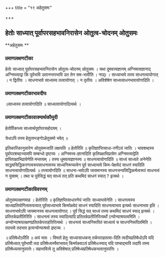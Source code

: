 +++
title = "१९ अहेतुसमः"

+++


## हेतोः साध्यात् पूर्वापरसहभावनिरासेन ओतुत्व-चोदनम् ओतुसमः

**अहेतुसमः **

### **प्रमाणलक्षणटीका**

हेतोः साध्यात् पूर्वापरसहभावनिरासेन ओतुत्व-चोदनम् ओतुसमः । यथा दूमवत्त्वज्ञानम् अग्निमत्वज्ञानाद् अग्निमत्वाद्वा किं पूर्वभावि उतानन्तरभावि उत तेन सम-भावीति । नाद्यः । साध्याभावे तस्य साधनत्वायोगात् । न द्वितीयः । साधनाभावे साध्यस्य तत्वायोगात् । न तृतीयः । अविशेषेण साध्यसाधनभावायोगादिति ।

### **प्रमाणलक्षणटीकाभावदीपः**

॥साध्यस्य तत्वायोगादिति ॥ साध्यत्वायोगादित्यर्थः ।

### **प्रमाणलक्षणटीकावाक्यार्थकौमुदी**

हेतोर्विकप्ल्य साध्यार्थपूर्वापरसहोदयम् ।

त्रेधाऽपि तस्य हेतुत्वभङ्गोऽहेतुसमो भवेत् ॥

इतिकारिकानुसारेण ओतुसमजातिं लक्षयति ॥ हेतोरिति ॥ कृतिज्ञाप्तिसाधा-रणीऽयं जातिः । भावशब्दस्य पूर्वापरशब्दाभ्यामपि सम्बन्धो द्रष्टव्यः । अग्निमत्त्व-ज्ञानादिति कृतिपक्षाभिप्रायेण अग्निमत्त्वाद्वेति ज्ञप्तिपक्षाभिप्रायेणेति मन्तव्यम् । तस्य धूमवत्वज्ञानस्य ॥ साधनत्वायोगादिति ॥ साध्यं साध्यते अनेनेति साद्ध्यसिद्धिकरणत्वरूपसाधनत्वस्य साध्यनिरूप्यत्वेन पूर्व साध्याभावे किम-पेक्षयेदं साधनं स्यादिति साधनत्वायोगादित्यर्थः ॥ तत्त्वायोगदिति ॥ साधना-भावेऽपि जायमानस्य साधनजन्यसिद्धिकर्मत्वरूपं साधनत्वं न युक्तम् । तथा च पूर्वसिद्धं यत् साध्यं तत् प्रति कथमिदं साधनं स्यात् ? इत्यर्थः ।

### **प्रमाणलक्षणटीकाविवरणम्**

ओतुसमलक्षणमाह । हेतोरिति ॥ कृतिज्ञप्तिसाधारणेयं जातिः साध्याभावेनेति । साधनत्वस्य साध्यप्रतियोगित्वरूपत्वात् पूर्वसाध्याभावे किमपेक्ष्येदं साधनं स्यादिति साधनत्वाभाव इत्यर्थः साधनाभाव इति । साधनाभावेऽपि जायमानस्य साधनत्वायोगात् । पूर्वं सिद्धं यत् साध्यं तस्य कथमिदं साधनं स्याद् इत्यर्थः । प्रतितर्कप्रतीतिरिति । साधनत्वं तस्य स्यादित्यादि प्रतितर्कप्रतीतिरित्यर्थो ऽन्योन्याश्रयत्वमिति । अन्योन्याश्रयलक्षणप्रतितर्कपराहतिरित्यर्थः । साधनत्वं साध्यनिरूपितं साध्यत्वं च साधननिरूपितमिति । तदभावे तदभाव इत्यन्योन्याश्रयो द्रष्टव्यः ।

॥ प्रतिषेधोऽपीति ॥ अयं भावः । विमतो हेतुः साध्यासाधकस् तर्कपराहतत्वा-दिति त्वदीयप्रतिषेधोऽपि यदि प्रतिषेध्यात् पूर्वभावी तदा प्रतिषेध्यस्यैवाभावत् किमपेक्ष्याऽयं प्रतिषेधःस्याद् यदि पश्चाद्भावि तदापि तस्य प्रतिषेध्यत्वानुपपत्तेः। सहभावित्वे तु अविशेषात् प्रतिषेध्यप्रतिषेधकभावानुपपत्तिः ।

